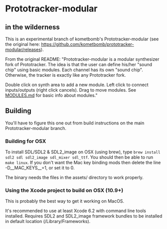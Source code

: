 # Prototracker-modular
## in the wilderness

This is an experimental branch of kometbomb's Prototracker-modular (see the original here: https://github.com/kometbomb/prototracker-modular/releases).

From the original README: "Prototracker-modular is a modular synthesizer fork of Prototracker. The idea is that the user can define his/her "sound chip" using basic modules. Each channel has its own "sound chip". Otherwise, the tracker is exactly like any Prototracker fork.

Double click on synth area to add a new module. Left click to connect inputs/outputs (right click cancels). Drag to move modules. See [MODULES.md](https://github.com/kometbomb/prototracker-modular/blob/master/MODULES.md) for basic info about modules."

## Building

You'll have to figure this one out from build instructions on the main Prototracker-modular branch.


### Building for OSX

To install SDL/SDL2 & SDL2_image on OSX (using brew), type ```brew install sdl2 sdl sdl2_image sdl_mixer sdl_ttf```. You should then be able to run ```make linux```. If you don't want the Mac key binding mods then delete the line -D__MAC_KEYS__=1, or set it to 0.

The binary needs the files in the assets/ directory to work properly.


### Using the Xcode project to build on OSX (10.9+)

This is probably the best way to get it working on MacOS.

It's recommended to use at least Xcode 6.2 with command line tools installed. Requires SDL2 and SDL2_image framework bundles to be installed in default location (/Library/Frameworks).
